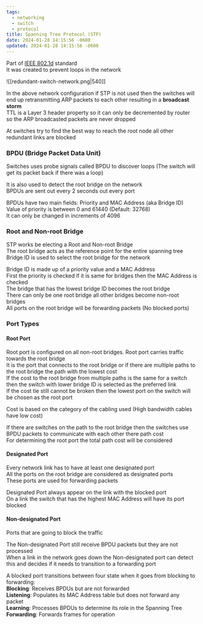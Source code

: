 ```yaml
---
tags:
  - networking
  - switch
  - protocol
title: Spanning Tree Protocol (STP)
date: 2024-01-28 14:15:56 -0600
updated: 2024-01-28 14:15:56 -0600
---
```


Part of <u>IEEE 802.1d</u> standard  
It was created to prevent loops in the network  

![[redundant-switch-network.png|540]]

In the above network configuration if STP is not used then the switches will end up retransmitting ARP packets to each other resulting in a **broadcast storm**  
TTL is a Layer 3 header property so it can only be decremented by router so the ARP broadcasted packets are never dropped

At switches try to find the best way to reach the root node all other redundant links are blocked

### BPDU (Bridge Packet Data Unit)

Switches uses probe signals called BPDU to discover loops (The switch will get its packet back if there was a loop)

It is also used to detect the root bridge on the network   
BPDUs are sent out every 2 seconds out every port

BPDUs have two main fields: Priority and MAC Address (aka Bridge ID)  
Value of priority is between 0 and 61440 (Default: 32768)  
It can only be changed in increments of 4096

### Root and Non-root Bridge

STP works be electing a Root and Non-root Bridge  
The root bridge acts as the reference point for the entire spanning tree  
Bridge ID is used to select the root bridge for the network

Bridge ID is made up of a priority value and a MAC Address  
First the priority is checked if it is same for bridges then the MAC Address is checked  
The bridge that has the lowest bridge ID becomes the root bridge  
There can only be one root bridge all other bridges become non-root bridges  
All ports on the root bridge will be forwarding packets (No blocked ports) 

### Port Types

#### Root Port

Root port is configured on all non-root bridges. Root port carries traffic towards the root bridge  
It is the port that connects to the root bridge or if there are multiple paths to the root bridge the path with the lowest cost  
If the cost to the root bridge from multiple paths is the same for a switch then the switch with lower bridge ID is selected as the preferred link  
If the cost tie still cannot be broken then the lowest port on the switch will be chosen as the root port

Cost is based on the category of the cabling used (High bandwidth cables have low cost)

If there are switches on the path to the root bridge then the switches use BPDU packets to communicate with each other there path cost  
For determining the root port the total path cost will be considered  

#### Designated Port

Every network link has to have at least one designated port  
All the ports on the root bridge are considered as designated ports  
These ports are used for forwarding packets

Designated Port always appear on the link with the blocked port  
On a link the switch that has the highest MAC Address will have its port blocked

#### Non-designated Port  
Ports that are going to block the traffic

The Non-designated Port still receive BPDU packets but they are not processed  
When a link in the network goes down the Non-designated port can detect this and decides if it needs to transition to a forwarding port

A blocked port transitions between four state when it goes from blocking to forwarding:  
**Blocking**: Receives BPDUs but are not forwarded  
**Listening**: Populates its MAC Address table but does not forward any packet  
**Learning**: Processes BPDUs to determine its role in the Spanning Tree  
**Forwarding**: Forwards frames for operation
